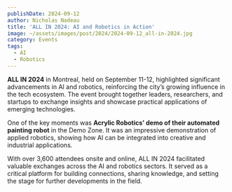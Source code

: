 ```yaml
---
publishDate: 2024-09-12
author: Nicholas Nadeau
title: 'ALL IN 2024: AI and Robotics in Action'
image: ~/assets/images/post/2024/2024-09-12_all-in-2024.jpg
category: Events
tags:
  - AI
  - Robotics
---
```


**ALL IN 2024** in Montreal, held on September 11-12, highlighted significant advancements in AI and robotics, reinforcing the city’s growing influence in the tech ecosystem. The event brought together leaders, researchers, and startups to exchange insights and showcase practical applications of emerging technologies.

One of the key moments was **Acrylic Robotics' demo of their automated painting robot** in the Demo Zone. It was an impressive demonstration of applied robotics, showing how AI can be integrated into creative and industrial applications.

With over 3,600 attendees onsite and online, ALL IN 2024 facilitated valuable exchanges across the AI and robotics sectors. It served as a critical platform for building connections, sharing knowledge, and setting the stage for further developments in the field.
